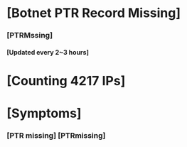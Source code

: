 # [Botnet PTR Record Missing]
### [PTRMssing]
#### [Updated every 2~3 hours]

# [Counting 4217 IPs]

# [Symptoms] 
###   [PTR missing] [PTRmissing]
